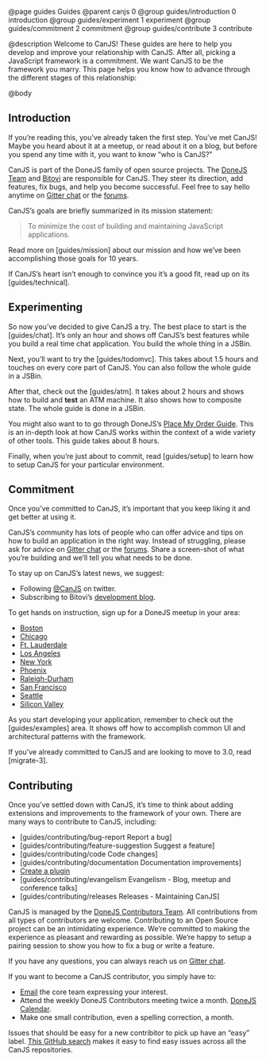 @page guides Guides
@parent canjs 0
@group guides/introduction 0 introduction
@group guides/experiment 1 experiment
@group guides/commitment 2 commitment
@group guides/contribute 3 contribute

@description Welcome to CanJS! These guides are here to help you develop and improve your relationship with
CanJS. After all, picking a JavaScript framework is a commitment.  We want CanJS to be the
framework you marry.  This page helps you know how to advance through the different stages of this
relationship:

@body


## Introduction

If you’re reading this, you’ve already taken the first step. You’ve met CanJS!  Maybe you
heard about it at a meetup, or read about it on a blog, but before you spend any time with it, you want to know “who is CanJS?”

CanJS is part of the DoneJS family of open source projects.  The [DoneJS Team](https://donejs.com/About.html#section=section_Team) and [Bitovi](http://bitovi.com)
are responsible for CanJS. They steer its direction, add features, fix bugs, and help
you become successful. Feel free to say hello anytime on [Gitter chat](https://gitter.im/canjs/canjs) or the [forums](http://forums.donejs.com/c/canjs).

CanJS’s goals are briefly summarized in its mission statement:

> To minimize the cost of building and maintaining JavaScript applications.

Read more on [guides/mission] about our mission and how we’ve been accomplishing those goals for
10 years.

If CanJS’s heart isn’t enough to convince you it’s a good fit, read up on its
[guides/technical].


## Experimenting

So now you’ve decided to give CanJS a try.
The best place to start is the [guides/chat].
It’s only an hour and shows off CanJS’s best features while you build
a real time chat application.  You build the whole thing in a JSBin.

Next, you’ll want to try the [guides/todomvc].  This takes about 1.5 hours and touches on
every core part of CanJS.  You can also follow the whole guide in a JSBin.

After that, check out the [guides/atm].  It takes about 2 hours and shows how to build and __test__
an ATM machine. It also shows how to composite state.  The whole guide is done in a JSBin.

You might also want to to go through DoneJS’s [Place My Order Guide](https://donejs.com/place-my-order.html).  This is an in-depth
look at how CanJS works within the context of a wide variety of other tools.  This guide takes
about 8 hours.

Finally, when you’re just about to commit, read [guides/setup] to learn how to setup
CanJS for your particular environment.

## Commitment

Once you’ve committed to CanJS, it’s important that you keep liking it and
get better at using it.  

CanJS’s community has lots of people who can offer advice and tips on
how to build an application in the right way. Instead of struggling,
please ask for advice on [Gitter chat](https://gitter.im/canjs/canjs) or the [forums](http://forums.donejs.com/c/canjs).  Share a screen-shot of what you’re building
and we’ll tell you what needs to be done.

To stay up on CanJS’s latest news, we suggest:

 - Following [@CanJS](https://twitter.com/canjs) on twitter.
 - Subscribing to Bitovi’s [development blog](https://www.bitovi.com/blog/topic/development).

To get hands on instruction, sign up for a DoneJS meetup in your area:

- [Boston](http://www.meetup.com/DoneJS-Boston/)
- [Chicago](http://www.meetup.com/DoneJS-Chicago/)
- [Ft. Lauderdale](http://www.meetup.com/DoneJS-Fort-Lauderdale/)
- [Los Angeles](http://www.meetup.com/DoneJS-LA/)
- [New York](http://www.meetup.com/DoneJS-NYC/)
- [Phoenix](http://www.meetup.com/DoneJS-Phoenix/)
- [Raleigh-Durham](http://www.meetup.com/DoneJS-raleigh-durham/)
- [San Francisco](http://www.meetup.com/DoneJS-San-Francisco/)
- [Seattle](http://www.meetup.com/DoneJS-Seattle/)
- [Silicon Valley](http://www.meetup.com/DoneJS-Silicon-Valley/)

As you start developing your application, remember to check out the [guides/examples]
area.  It shows off how to accomplish common UI and architectural patterns with the framework.

If you’ve already committed to CanJS and are looking to move to 3.0, read [migrate-3].

## Contributing

Once you’ve settled down with CanJS, it’s time to think about adding extensions and improvements to the framework of your own. There are many ways to contribute to
CanJS, including:

 - [guides/contributing/bug-report Report a bug]
 - [guides/contributing/feature-suggestion Suggest a feature]
 - [guides/contributing/code Code changes]
 - [guides/contributing/documentation Documentation improvements]
 - [Create a plugin](https://donejs.com/plugin.html)
 - [guides/contributing/evangelism Evangelism - Blog, meetup and conference talks]
 - [guides/contributing/releases Releases - Maintaining CanJS]

CanJS is managed by the [DoneJS Contributors Team](https://donejs.com/About.html#section=section_Team).
All contributions from all types of contributors are welcome. Contributing
to an Open Source project can be an intimidating experience.  We’re
committed to making the experience as pleasant and rewarding as possible.  We’re happy to setup a
pairing session to show you how to fix a bug or write a feature.  

If you have any questions, you can always reach us on [Gitter chat](https://gitter.im/canjs/canjs).

If you want to become a CanJS contributor, you simply have to:

 - [Email](mailto:contact@bitovi.com) the core team expressing your interest.
 - Attend the weekly DoneJS Contributors meeting twice a month. [DoneJS Calendar](https://www.google.com/calendar/embed?src=jupiterjs.com_g27vck36nifbnqrgkctkoanqb4%40group.calendar.google.com&ctz=America/Chicago).
 - Make one small contribution, even a spelling correction, a month.

Issues that should be easy for a new contribitor to pick up have an “easy” label. [This GitHub search](https://github.com/search?utf8=%E2%9C%93&q=user%3Acanjs+is%3Aopen+is%3Aissue+label%3AEasy&type=Issues) makes it easy to find easy issues across all the CanJS repositories.
